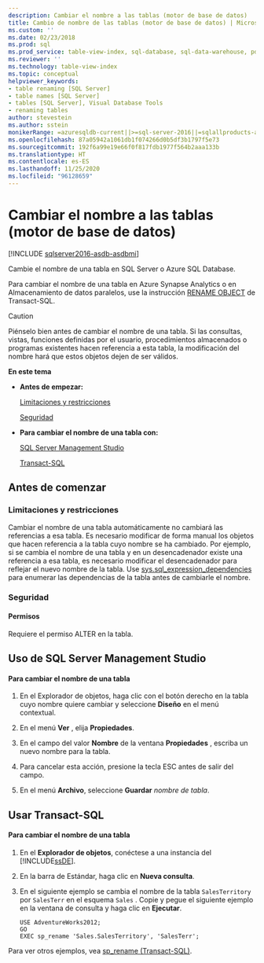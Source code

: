 ```yaml
---
description: Cambiar el nombre a las tablas (motor de base de datos)
title: Cambio de nombre de las tablas (motor de base de datos) | Microsoft Docs
ms.custom: ''
ms.date: 02/23/2018
ms.prod: sql
ms.prod_service: table-view-index, sql-database, sql-data-warehouse, pdw
ms.reviewer: ''
ms.technology: table-view-index
ms.topic: conceptual
helpviewer_keywords:
- table renaming [SQL Server]
- table names [SQL Server]
- tables [SQL Server], Visual Database Tools
- renaming tables
author: stevestein
ms.author: sstein
monikerRange: =azuresqldb-current||>=sql-server-2016||=sqlallproducts-allversions||>=sql-server-linux-2017||=azuresqldb-mi-current
ms.openlocfilehash: 87a05942a1061db1f074266d0b5df3b1797f5e73
ms.sourcegitcommit: 192f6a99e19e66f0f817fdb1977f564b2aaa133b
ms.translationtype: HT
ms.contentlocale: es-ES
ms.lasthandoff: 11/25/2020
ms.locfileid: "96128659"
---
```

# <a name="rename-tables-database-engine"></a>Cambiar el nombre a las tablas (motor de base de datos)

[!INCLUDE [sqlserver2016-asdb-asdbmi](../../includes/applies-to-version/sqlserver2016-asdb-asdbmi.md)]

Cambie el nombre de una tabla en SQL Server o Azure SQL Database.

Para cambiar el nombre de una tabla en Azure Synapse Analytics o en Almacenamiento de datos paralelos, use la instrucción [RENAME OBJECT](../../t-sql/statements/rename-transact-sql.md) de Transact-SQL. 
  
> [!CAUTION]  
>  Piénselo bien antes de cambiar el nombre de una tabla. Si las consultas, vistas, funciones definidas por el usuario, procedimientos almacenados o programas existentes hacen referencia a esta tabla, la modificación del nombre hará que estos objetos dejen de ser válidos.  
  
 **En este tema**  
  
-   **Antes de empezar:**  
  
     [Limitaciones y restricciones](#Restrictions)  
  
     [Seguridad](#Security)  
  
-   **Para cambiar el nombre de una tabla con:**  
  
     [SQL Server Management Studio](#SSMSProcedure)  
  
     [Transact-SQL](#TsqlProcedure)  
  
##  <a name="before-you-begin"></a><a name="BeforeYouBegin"></a> Antes de comenzar  
  
###  <a name="limitations-and-restrictions"></a><a name="Restrictions"></a> Limitaciones y restricciones  
 Cambiar el nombre de una tabla automáticamente no cambiará las referencias a esa tabla. Es necesario modificar de forma manual los objetos que hacen referencia a la tabla cuyo nombre se ha cambiado. Por ejemplo, si se cambia el nombre de una tabla y en un desencadenador existe una referencia a esa tabla, es necesario modificar el desencadenador para reflejar el nuevo nombre de la tabla. Use [sys.sql_expression_dependencies](../../relational-databases/system-catalog-views/sys-sql-expression-dependencies-transact-sql.md) para enumerar las dependencias de la tabla antes de cambiarle el nombre.  
  
###  <a name="security"></a><a name="Security"></a> Seguridad  
  
####  <a name="permissions"></a><a name="Permissions"></a> Permisos  
 Requiere el permiso ALTER en la tabla.  
  
##  <a name="using-sql-server-management-studio"></a><a name="SSMSProcedure"></a> Uso de SQL Server Management Studio  
  
#### <a name="to-rename-a-table"></a>Para cambiar el nombre de una tabla  
  
1.  En el Explorador de objetos, haga clic con el botón derecho en la tabla cuyo nombre quiere cambiar y seleccione **Diseño** en el menú contextual.  
  
2.  En el menú **Ver** , elija **Propiedades**.  
  
3.  En el campo del valor **Nombre** de la ventana **Propiedades** , escriba un nuevo nombre para la tabla.  
  
4.  Para cancelar esta acción, presione la tecla ESC antes de salir del campo.  
  
5.  En el menú **Archivo**, seleccione **Guardar** _nombre de tabla_.  

##  <a name="using-transact-sql"></a><a name="TsqlProcedure"></a> Usar Transact-SQL  
  
#### <a name="to-rename-a-table"></a>Para cambiar el nombre de una tabla  
  
1.  En el **Explorador de objetos**, conéctese a una instancia del [!INCLUDE[ssDE](../../includes/ssde-md.md)].  
  
2.  En la barra de Estándar, haga clic en **Nueva consulta**.  
  
3.  En el siguiente ejemplo se cambia el nombre de la tabla `SalesTerritory` por `SalesTerr` en el esquema `Sales` . Copie y pegue el siguiente ejemplo en la ventana de consulta y haga clic en **Ejecutar**.  
  
    ```  
    USE AdventureWorks2012;   
    GO  
    EXEC sp_rename 'Sales.SalesTerritory', 'SalesTerr';  
    ```  
  
 Para ver otros ejemplos, vea [sp_rename &#40;Transact-SQL&#41;](../../relational-databases/system-stored-procedures/sp-rename-transact-sql.md).  
  
  
